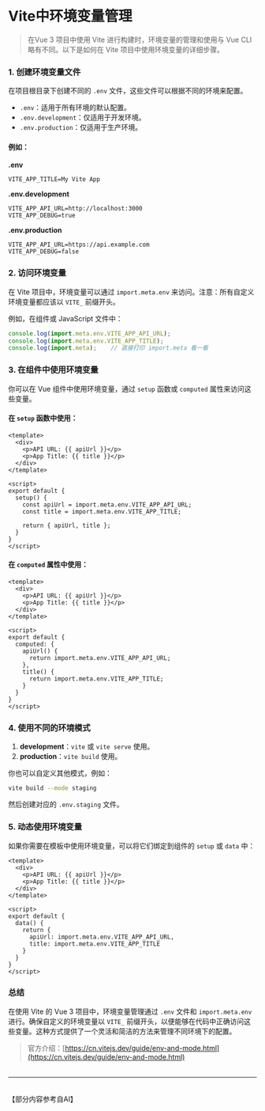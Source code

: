 # Vite中环境变量管理
> 在Vue 3 项目中使用 Vite 进行构建时，环境变量的管理和使用与 Vue CLI 略有不同。以下是如何在 Vite 项目中使用环境变量的详细步骤。


### 1. 创建环境变量文件

在项目根目录下创建不同的 `.env` 文件，这些文件可以根据不同的环境来配置。

- `.env`：适用于所有环境的默认配置。
- `.env.development`：仅适用于开发环境。
- `.env.production`：仅适用于生产环境。

#### 例如：

**.env**

```plaintext
VITE_APP_TITLE=My Vite App
```

**.env.development**

```plaintext
VITE_APP_API_URL=http://localhost:3000
VITE_APP_DEBUG=true
```

**.env.production**

```plaintext
VITE_APP_API_URL=https://api.example.com
VITE_APP_DEBUG=false
```

### 2. 访问环境变量

在 Vite 项目中，环境变量可以通过 `import.meta.env` 来访问。注意：所有自定义环境变量都应该以 `VITE_` 前缀开头。

例如，在组件或 JavaScript 文件中：

```javascript
console.log(import.meta.env.VITE_APP_API_URL);
console.log(import.meta.env.VITE_APP_TITLE);
console.log(import.meta);    // 直接打印 import.meta 看一看
```

### 3. 在组件中使用环境变量

你可以在 Vue 组件中使用环境变量，通过 `setup` 函数或 `computed` 属性来访问这些变量。

#### 在 `setup` 函数中使用：

```vue
<template>
  <div>
    <p>API URL: {{ apiUrl }}</p>
    <p>App Title: {{ title }}</p>
  </div>
</template>

<script>
export default {
  setup() {
    const apiUrl = import.meta.env.VITE_APP_API_URL;
    const title = import.meta.env.VITE_APP_TITLE;

    return { apiUrl, title };
  }
}
</script>
```

#### 在 `computed` 属性中使用：

```vue
<template>
  <div>
    <p>API URL: {{ apiUrl }}</p>
    <p>App Title: {{ title }}</p>
  </div>
</template>

<script>
export default {
  computed: {
    apiUrl() {
      return import.meta.env.VITE_APP_API_URL;
    },
    title() {
      return import.meta.env.VITE_APP_TITLE;
    }
  }
}
</script>
```

### 4. 使用不同的环境模式

1. **development**：`vite` 或 `vite serve` 使用。
2. **production**：`vite build` 使用。

你也可以自定义其他模式，例如：

```bash
vite build --mode staging
```

然后创建对应的 `.env.staging` 文件。

### 5. 动态使用环境变量

如果你需要在模板中使用环境变量，可以将它们绑定到组件的 `setup` 或 `data` 中：

```vue
<template>
  <div>
    <p>API URL: {{ apiUrl }}</p>
    <p>App Title: {{ title }}</p>
  </div>
</template>

<script>
export default {
  data() {
    return {
      apiUrl: import.meta.env.VITE_APP_API_URL,
      title: import.meta.env.VITE_APP_TITLE
    }
  }
}
</script>
```

### 总结

在使用 Vite 的 Vue 3 项目中，环境变量管理通过 `.env` 文件和 `import.meta.env` 进行。确保自定义的环境变量以 `VITE_` 前缀开头，以便能够在代码中正确访问这些变量。这种方式提供了一个灵活和简洁的方法来管理不同环境下的配置。

> 官方介绍：[https://cn.vitejs.dev/guide/env-and-mode.html](https://cn.vitejs.dev/guide/env-and-mode.html)

######

------

######

【部分内容参考自AI】

